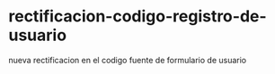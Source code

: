 # rectificacion-codigo-registro-de-usuario
nueva rectificacion en el codigo fuente de formulario de usuario
